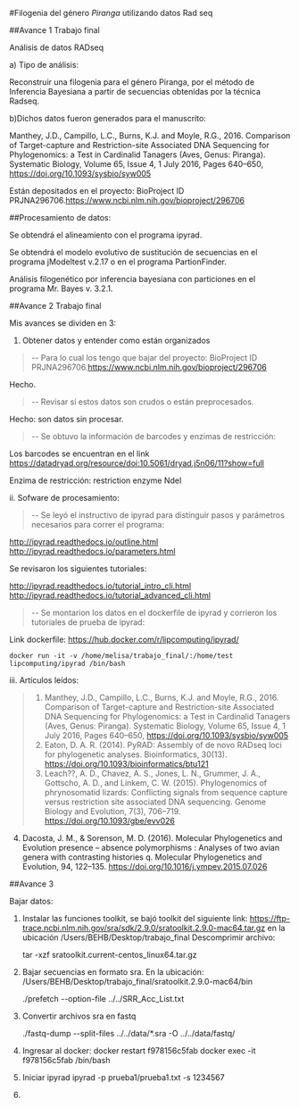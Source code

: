 #Filogenia del género *Piranga* utilizando datos Rad seq



##Avance 1 Trabajo final

Análisis de datos RADseq

a) Tipo de análisis:

Reconstruir una filogenia para el género Piranga, por el método de Inferencia Bayesiana a partir de secuencias obtenidas por la técnica Radseq.

b)Dichos datos fueron generados para el manuscrito:

Manthey, J.D., Campillo, L.C., Burns, K.J. and Moyle, R.G., 2016. Comparison of Target-capture and Restriction-site Associated DNA Sequencing for Phylogenomics: a Test in Cardinalid Tanagers (Aves, Genus: Piranga). Systematic Biology, Volume 65, Issue 4, 1 July 2016, Pages 640–650, https://doi.org/10.1093/sysbio/syw005

Están depositados en el proyecto: BioProject ID PRJNA296706.https://www.ncbi.nlm.nih.gov/bioproject/296706

##Procesamiento de datos:

Se obtendrá el alineamiento con el programa ipyrad.

Se obtendrá el modelo evolutivo de sustitución de secuencias en el programa jModeltest v.2.17 o en el programa PartionFinder.

Análisis filogenético por inferencia bayesiana con particiones en el programa Mr. Bayes v. 3.2.1. 


##Avance 2 Trabajo final

Mis avances se dividen en 3:

1. Obtener datos y entender como están organizados

> -- Para lo cual los tengo que bajar del proyecto: BioProject ID PRJNA296706.https://www.ncbi.nlm.nih.gov/bioproject/296706 

Hecho.

>-- Revisar si estos datos son crudos o están preprocesados.

Hecho: son datos sin procesar.

>-- Se obtuvo la información de barcodes y enzimas de restricción:

 Los barcodes se encuentran en el link https://datadryad.org/resource/doi:10.5061/dryad.j5n06/11?show=full
 
 Enzima de restricción: restriction enzyme NdeI
 

ii. Sofware de procesamiento:

>-- Se leyó el instructivo de ipyrad para distinguir pasos y parámetros necesarios para correr el programa:

http://ipyrad.readthedocs.io/outline.html
http://ipyrad.readthedocs.io/parameters.html

Se revisaron los siguientes tutoriales:

http://ipyrad.readthedocs.io/tutorial_intro_cli.html
http://ipyrad.readthedocs.io/tutorial_advanced_cli.html

>-- Se montarion los  datos en el dockerfile de ipyrad  y corrieron los tutoriales de prueba de ipyrad:

Link dockerfile: https://hub.docker.com/r/lipcomputing/ipyrad/

	docker run -it -v /home/melisa/trabajo_final/:/home/test lipcomputing/ipyrad /bin/bash

 
iii. Artículos leídos:

>1. Manthey, J.D., Campillo, L.C., Burns, K.J. and Moyle, R.G., 2016. Comparison of Target-capture and Restriction-site Associated DNA Sequencing for Phylogenomics: a Test in Cardinalid Tanagers (Aves, Genus: Piranga). Systematic Biology, Volume 65, Issue 4, 1 July 2016, Pages 640–650, https://doi.org/10.1093/sysbio/syw005
>2. Eaton, D. A. R. (2014). PyRAD: Assembly of de novo RADseq loci for phylogenetic analyses. Bioinformatics, 30(13). https://doi.org/10.1093/bioinformatics/btu121
>3. Leach??, A. D., Chavez, A. S., Jones, L. N., Grummer, J. A., Gottscho, A. D., and Linkem, C. W. (2015). Phylogenomics of phrynosomatid lizards: Conflicting signals from sequence capture versus restriction site associated DNA sequencing. Genome Biology and Evolution, 7(3), 706–719. https://doi.org/10.1093/gbe/evv026
4. Dacosta, J. M., & Sorenson, M. D. (2016). Molecular Phylogenetics and Evolution presence – absence polymorphisms : Analyses of two avian genera with contrasting histories q. Molecular Phylogenetics and Evolution, 94, 122–135. https://doi.org/10.1016/j.ympev.2015.07.026

##Avance 3

Bajar datos:

1. Instalar las funciones toolkit, se bajó toolkit del siguiente link: https://ftp-trace.ncbi.nlm.nih.gov/sra/sdk/2.9.0/sratoolkit.2.9.0-mac64.tar.gz en la ubicación /Users/BEHB/Desktop/trabajo_final
Descomprimir archivo:

	tar -xzf sratoolkit.current-centos_linux64.tar.gz
	
2. Bajar secuencias en formato sra.
En la ubicación: /Users/BEHB/Desktop/trabajo_final/sratoolkit.2.9.0-mac64/bin

	./prefetch --option-file ../../SRR_Acc_List.txt 

3. Convertir archivos sra en fastq

	./fastq-dump --split-files ../../data/*.sra -O ../../data/fastq/
4. Ingresar al docker:
	docker restart f978156c5fab
	docker exec -it f978156c5fab /bin/bash
5. Iniciar ipyrad
 	ipyrad -p prueba1/prueba1.txt -s 1234567
6. 
